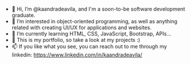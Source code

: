 - 👋 Hi, I’m @kaandradeavila, and I'm a soon-to-be software development graduate.
- 👀 I’m interested in object-oriented programming, as well as anything related with creating UI/UX for applications and websites.
- 🌱 I’m currently learning HTML, CSS, JavaScript, Bootstrap, APIs...
- 💞️ This is my portfolio, so take a look at my projects :)
- 📫 If you like what you see, you can reach out to me through my linkedin: https://www.linkedin.com/in/kaandradeavila/

<!---
kaandradeavila/kaandradeavila is a ✨ special ✨ repository because its `README.md` (this file) appears on your GitHub profile.
You can click the Preview link to take a look at your changes.
--->
